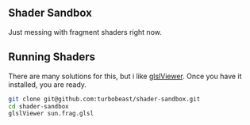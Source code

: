 ## Shader Sandbox

Just messing with fragment shaders right now.

## Running Shaders

There are many solutions for this, but i like [glslViewer](https://github.com/patriciogonzalezvivo/glslViewer). Once you have it installed, you are ready.

```bash
git clone git@github.com:turbobeast/shader-sandbox.git
cd shader-sandbox
glslViewer sun.frag.glsl
```
